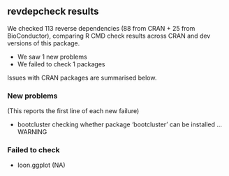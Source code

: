 ## revdepcheck results

We checked 113 reverse dependencies (88 from CRAN + 25 from BioConductor), comparing R CMD check results across CRAN and dev versions of this package.

 * We saw 1 new problems
 * We failed to check 1 packages

Issues with CRAN packages are summarised below.

### New problems
(This reports the first line of each new failure)

* bootcluster
  checking whether package ‘bootcluster’ can be installed ... WARNING

### Failed to check

* loon.ggplot (NA)
